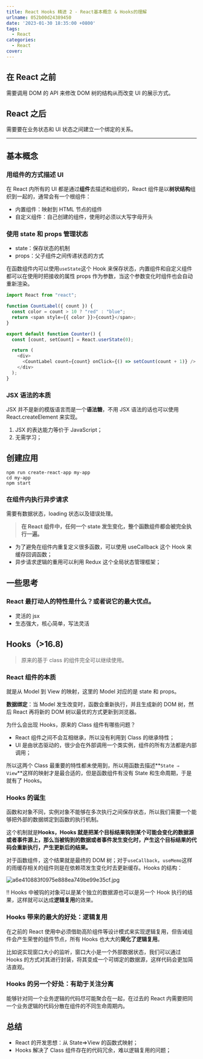 ```yaml
---
title: React Hooks 精进 2 - React基本概念 & Hooks的理解
urlname: 052b00d24389450
date: '2023-01-30 18:35:00 +0800'
tags:
  - React
categories:
  - React
cover:
---
```


## 在 React 之前

需要调用 DOM 的 API 来修改 DOM 树的结构从而改变 UI 的展示方式。

## React 之后

需要要在业务状态和 UI 状态之间建立一个绑定的关系。

---

## 基本概念

### 用组件的方式描述 UI

在 React 内所有的 UI 都是通过**组件**去描述和组织的，React 组件是以**树状结构**组织到一起的，通常会有一个根组件：

- 内置组件：映射到 HTML 节点的组件
- 自定义组件：自己创建的组件，使用时必须以大写字母开头

### 使用 state 和 props 管理状态

- state：保存状态的机制
- props：父子组件之间传递状态的方式

在函数组件内可以使用`useState`这个 Hook 来保存状态，内置组件和自定义组件都可以在使用时把接收的属性 props 作为参数，当这个参数变化时组件也会自动重新渲染。

```javascript
import React from "react";

function CountLabel({ count }) {
  const color = count > 10 ? "red" : "blue";
  return <span style={{ color }}>{count}</span>;
}

export default function Counter() {
  const [count, setCount] = React.userState(0);

  return (
    <div>
      <CountLabel count={count} onClick={() => setCount(count + 1)} />
    </div>
  );
}
```

### JSX 语法的本质

JSX 并不是新的模版语言而是一个**语法糖**，不用 JSX 语法的话也可以使用 React.createElement 来实现。

1. JSX 的表达能力等价于 JavaScript；
2. 无需学习；

## 创建应用

```shell
npm run create-react-app my-app
cd my-app
npm start
```

### 在组件内执行异步请求

需要有数据状态，loading 状态以及错误处理。

> **在 React 组件中，任何一个 state 发生变化，整个函数组件都会被完全执行一遍。**

- 为了避免在组件内重复定义很多函数，可以使用 useCallback 这个 Hook 来缓存回调函数；
- 异步请求逻辑的重用可以利用 Redux 这个全局状态管理框架；

## 一些思考

### React 最打动人的特性是什么？或者说它的最大优点。

- 灵活的 jsx
- 生态强大，核心简单，写法灵活

## Hooks（>16.8)

> 原来的基于 class 的组件完全可以继续使用。

### React 组件的本质

就是从 Model 到 View 的映射，这里的 Model 对应的是 state 和 props。

**数据绑定**：当 Model 发生改变时，函数会重新执行，并且生成新的 DOM 树，然后 React 再将新的 DOM 树以最优的方式更新到浏览器。

为什么会出现 Hooks，原来的 Class 组件有哪些问题？

- React 组件之间不会互相继承，所以没有利用到 Class 的继承特性；
- UI 是由状态驱动的，很少会在外部调用一个类实例，组件的所有方法都是内部调用；

所以这两个 Class 最重要的特性都未使用到，所以用函数去描述**`State ⇒ View`**这样的映射才是最合适的，但是函数组件有没有 State 和生命周期，于是就有了 Hooks。

### Hooks 的诞生

函数和对象不同，实例对象不能够在多次执行之间保存状态，所以我们需要一个能够把外部的数据绑定到函数的执行机制。

这个机制就是**Hooks，Hooks 就是把某个目标结果钩到某个可能会变化的数据源或者事件源上，那么当被钩到的数据或者事件发生变化时，产生这个目标结果的代码会重新执行，产生更新后的结果。**

对于函数组件，这个结果就是最终的 DOM 树；对于`useCallback`，`useMemo`这样的雨缓存相关的组件则是在依赖项发生变化时去更新缓存。Hooks 的结构：

![a6e410883f0975e888ea749be99e35cf.jpg](https://i.hd-r.cn/a6e410883f0975e888ea749be99e35cf.jpg)

‼️ Hooks 中被钩的对象可以是某个独立的数据源也可以是另一个 Hook 执行的结果，这样就可以达成**逻辑复用**的效果。

### Hooks 带来的最大的好处：逻辑复用

在之前的 React 使用中必须借助高阶组件等设计模式来实现逻辑复用，但告诫组件会产生荣誉的组件节点，所有 Hooks 也大大的**简化了逻辑复用**。

比如说实现窗口大小的监听，窗口大小是一个外部数据状态，我们可以通过 Hooks 的方式对其进行封装，将其变成一个可绑定的数据源，这样代码会更加简洁直观。

### Hooks 的另一个好处：有助于关注分离

能够针对同一个业务逻辑的代码尽可能聚合在一起，在过去的 React 内需要把同一个业务逻辑的代码分散在组件的不同生命周期内。

## 总结

- React 的开发思想：从 State⇒View 的函数式映射；
- Hooks 解决了 Class 组件存在的代码冗余，难以逻辑复用的问题；

